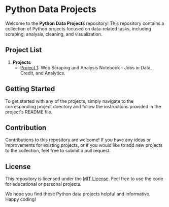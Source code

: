 # Python Data Projects

Welcome to the **Python Data Projects** repository! This repository contains a collection of Python projects focused on data-related tasks, including scraping, analysis, cleaning, and visualization.

## Project List

1. **Projects**
   - [Project 1](scraping/project1): Web Scraping and Analysis Notebook - Jobs in Data, Credit, and Analytics.

## Getting Started

To get started with any of the projects, simply navigate to the corresponding project directory and follow the instructions provided in the project's README file.

## Contribution

Contributions to this repository are welcome! If you have any ideas or improvements for existing projects, or if you would like to add new projects to the collection, feel free to submit a pull request.

## License

This repository is licensed under the [MIT License](LICENSE). Feel free to use the code for educational or personal projects.

We hope you find these Python data projects helpful and informative. Happy coding!
